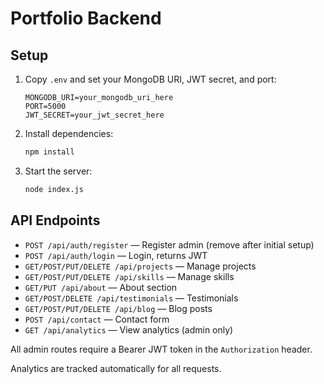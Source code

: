 # Portfolio Backend

## Setup

1. Copy `.env` and set your MongoDB URI, JWT secret, and port:
   ```env
   MONGODB_URI=your_mongodb_uri_here
   PORT=5000
   JWT_SECRET=your_jwt_secret_here
   ```
2. Install dependencies:
   ```sh
   npm install
   ```
3. Start the server:
   ```sh
   node index.js
   ```

## API Endpoints

- `POST /api/auth/register` — Register admin (remove after initial setup)
- `POST /api/auth/login` — Login, returns JWT
- `GET/POST/PUT/DELETE /api/projects` — Manage projects
- `GET/POST/PUT/DELETE /api/skills` — Manage skills
- `GET/PUT /api/about` — About section
- `GET/POST/DELETE /api/testimonials` — Testimonials
- `GET/POST/PUT/DELETE /api/blog` — Blog posts
- `POST /api/contact` — Contact form
- `GET /api/analytics` — View analytics (admin only)

All admin routes require a Bearer JWT token in the `Authorization` header.

Analytics are tracked automatically for all requests.
